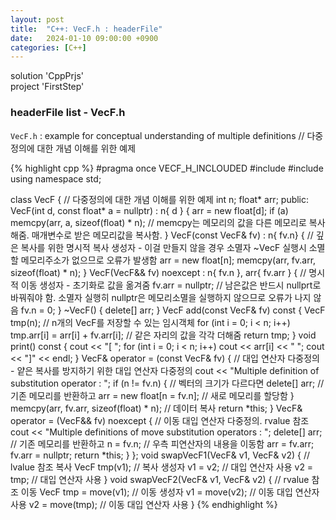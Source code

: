 ```yaml
---
layout: post
title:  "C++: VecF.h : headerFile"
date:   2024-01-10 09:00:00 +0900
categories: [C++]
---
```


solution 'CppPrjs'   
project 'FirstStep'   
   
### headerFile list - VecF.h   
`VecF.h` : example for conceptual understanding of multiple definitions // 다중정의에 대한 개념 이해를 위한 예제   
   
{% highlight cpp %}
#pragma once VECF_H_INCLOUDED
#include <iostream>
#include <cstring>
using namespace std;

class VecF {																	// 다중정의에 대한 개념 이해를 위한 예제
	int n;
	float* arr;
public:
	VecF(int d, const float* a = nullptr) : n{ d } {
		arr = new float[d];
		if (a) memcpy(arr, a, sizeof(float) * n);								// memcpy는 메모리의 값을 다른 메모리로 복사해줌. 매개변수로 받은 메모리값을 복사함.
	}
	VecF(const VecF& fv) : n{ fv.n} {											// 깊은 복사를 위한 명시적 복사 생성자 - 이걸 만들지 않을 경우 소멸자 ~VecF 실행시 소멸할 메모리주소가 없으므로 오류가 발생함
		arr = new float[n];
		memcpy(arr, fv.arr, sizeof(float) * n);
	}
	VecF(VecF&& fv) noexcept : n{ fv.n }, arr{ fv.arr } {						// 명시적 이동 생성자 - 초기화로 값을 옮겨줌
		fv.arr = nullptr;														// 남은값은 반드시 nullprt로 바꿔줘야 함. 소멸자 실행히 nullptr은 메모리소멸을 실행하지 않으므로 오류가 나지 않음
		fv.n = 0;
	}
	~VecF() {
		delete[] arr;
	}
	VecF add(const VecF& fv) const {
		VecF tmp(n);															// n개의 VecF를 저장할 수 있는 임시객체
		for (int i = 0; i < n; i++)
			tmp.arr[i] = arr[i] + fv.arr[i];									// 같은 자리의 값을 각각 더해줌
		return tmp;
	}
	void print() const {
		cout << "[ ";
		for (int i = 0; i < n; i++)
			cout << arr[i] << " ";
		cout << "]" << endl;
	}
	VecF& operator = (const VecF& fv) {											// 대입 연산자 다중정의 - 얕은 복사를 방지하기 위한 대입 연산자 다중정의
		cout << "Multiple definition of substitution operator : ";
		if (n != fv.n) {														// 벡터의 크기가 다르다면
			delete[] arr;														// 기존 메모리를 반환하고
			arr = new float[n = fv.n];											// 새로 메모리를 할당함
		}
		memcpy(arr, fv.arr, sizeof(float) * n);									// 데이터 복사
		return *this;
	}
	VecF& operator = (VecF&& fv) noexcept {										// 이동 대입 연산자 다중정의. rvalue 참조
		cout << "Multiple definitions of move substitution operators : ";
		delete[] arr;															// 기존 메모리를 반환하고
		n = fv.n;																// 우측 피연산자의 내용을 이동함
		arr = fv.arr;
		fv.arr = nullptr;
		return *this;
	}
};
void swapVecF1(VecF& v1, VecF& v2) {											// lvalue 참조 복사
	VecF tmp(v1);																// 복사 생성자
	v1 = v2;																	// 대입 연산자 사용
	v2 = tmp;																	// 대입 연산자 사용
}
void swapVecF2(VecF& v1, VecF& v2) {											// rvalue 참조 이동
	VecF tmp = move(v1);														// 이동 생성자
	v1 = move(v2);																// 이동 대입 연산자 사용
	v2 = move(tmp);																// 이동 대입 연산자 사용
}
{% endhighlight %}
